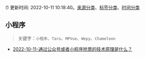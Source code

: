 :alarm_clock: 更新时间: 2022-10-11 10:18:40。[来源分类](../README.md)、[标签分类](../TAGS.md)、[时间分类](../TIMELINE.md)

## 小程序


> 关键字：`小程序`、`Taro`、`MPVue`、`Wepy`、`Chameleon`



- [2022-10-11-通过公众号或者小程序抢票的技术原理是什么？](https://www.v2ex.com/t/886111) 